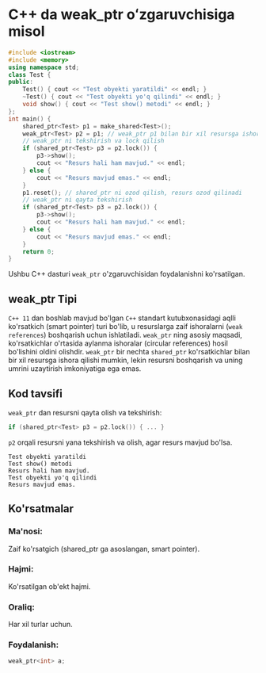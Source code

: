 # C++ da weak_ptr oʻzgaruvchisiga misol
```cpp
#include <iostream>
#include <memory>
using namespace std;
class Test {
public:
    Test() { cout << "Test obyekti yaratildi" << endl; }
    ~Test() { cout << "Test obyekti yo'q qilindi" << endl; }
    void show() { cout << "Test show() metodi" << endl; }
};
int main() {
    shared_ptr<Test> p1 = make_shared<Test>();
    weak_ptr<Test> p2 = p1; // weak_ptr p1 bilan bir xil resursga ishora qiladi
    // weak_ptr ni tekshirish va lock qilish
    if (shared_ptr<Test> p3 = p2.lock()) {
        p3->show();
        cout << "Resurs hali ham mavjud." << endl;
    } else {
        cout << "Resurs mavjud emas." << endl;
    }
    p1.reset(); // shared_ptr ni ozod qilish, resurs ozod qilinadi
    // weak_ptr ni qayta tekshirish
    if (shared_ptr<Test> p3 = p2.lock()) {
        p3->show();
        cout << "Resurs hali ham mavjud." << endl;
    } else {
        cout << "Resurs mavjud emas." << endl;
    }
    return 0;
}
```
Ushbu C++ dasturi `weak_ptr` o'zgaruvchisidan foydalanishni ko'rsatilgan.
## weak_ptr Tipi
`C++ 11` dan boshlab mavjud bo'lgan `C++` standart kutubxonasidagi aqlli ko'rsatkich (smart pointer) turi bo'lib,
u resurslarga zaif ishoralarni (`weak references`) boshqarish uchun ishlatiladi. `weak_ptr` ning asosiy maqsadi, ko'rsatkichlar o'rtasida aylanma ishoralar (circular references) hosil bo'lishini oldini olishdir. `weak_ptr` bir nechta `shared_ptr` ko'rsatkichlar bilan bir xil resursga ishora qilishi mumkin, 
lekin resursni boshqarish va uning umrini uzaytirish imkoniyatiga ega emas.
## Kod tavsifi
`weak_ptr` dan resursni qayta olish va tekshirish:
```cpp
if (shared_ptr<Test> p3 = p2.lock()) { ... }
```
`p2` orqali resursni yana tekshirish va olish, agar resurs mavjud bo'lsa.
```console
Test obyekti yaratildi
Test show() metodi
Resurs hali ham mavjud.
Test obyekti yo'q qilindi
Resurs mavjud emas.
```
## Ko'rsatmalar
### Ma'nosi:
Zaif ko'rsatgich (shared_ptr ga asoslangan, smart pointer).
### Hajmi:
Ko'rsatilgan ob'ekt hajmi.
### Oraliq:
Har xil turlar uchun.
### Foydalanish:
```cpp
weak_ptr<int> a;
```
